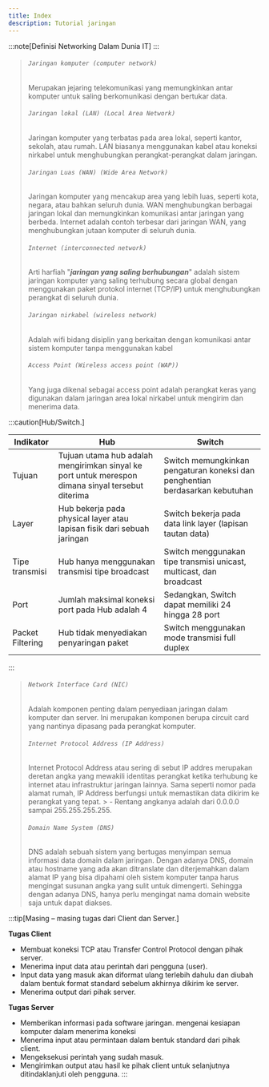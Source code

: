 ```yaml
---
title: Index
description: Tutorial jaringan
---
```


:::note[Definisi Networking Dalam Dunia IT]
:::
>
> ###### ```Jaringan komputer (computer network)```
> Merupakan jejaring telekomunikasi yang memungkinkan antar komputer untuk saling berkomunikasi dengan bertukar data.
>
> ###### ```Jaringan lokal (LAN) (Local Area Network)```
> Jaringan komputer yang terbatas pada area lokal, seperti kantor, sekolah, atau rumah. LAN biasanya menggunakan kabel atau koneksi nirkabel untuk menghubungkan perangkat-perangkat dalam jaringan.
>
> ###### ```Jaringan Luas (WAN) (Wide Area Network)```
> Jaringan komputer yang mencakup area yang lebih luas, seperti kota, negara, atau bahkan seluruh dunia. WAN menghubungkan berbagai jaringan lokal dan memungkinkan komunikasi antar jaringan yang berbeda. Internet adalah contoh terbesar dari jaringan WAN, yang menghubungkan jutaan komputer di seluruh dunia.
>
> ###### ```Internet (interconnected network)```
> Arti harfiah "***jaringan yang saling berhubungan***" adalah sistem jaringan komputer yang saling terhubung secara global dengan menggunakan paket protokol internet (TCP/IP) untuk menghubungkan perangkat di seluruh dunia. 
>
> ###### ```Jaringan nirkabel (wireless network)```
> Adalah wifi bidang disiplin yang berkaitan dengan komunikasi antar sistem komputer tanpa menggunakan kabel
> 
> ###### ```Access Point (Wireless access point (WAP))```
> Yang juga dikenal sebagai access point adalah perangkat keras yang digunakan dalam jaringan area lokal nirkabel untuk mengirim dan menerima data.
> 
:::caution[Hub/Switch.]

| Indikator | Hub | Switch |
| --------------- | --------------- | --------------- |
| Tujuan | Tujuan utama hub adalah mengirimkan sinyal ke port untuk merespon dimana sinyal tersebut diterima | Switch memungkinkan pengaturan koneksi dan penghentian berdasarkan kebutuhan |
| Layer | Hub bekerja pada physical layer atau lapisan fisik dari sebuah jaringan | Switch bekerja pada data link layer (lapisan tautan data) |
| Tipe transmisi | Hub hanya menggunakan transmisi tipe broadcast | Switch menggunakan tipe transmisi unicast, multicast, dan broadcast |
| Port | Jumlah maksimal koneksi port pada Hub adalah 4 | Sedangkan, Switch dapat memiliki 24 hingga 28 port |
| Packet Filtering | Hub tidak menyediakan penyaringan paket | Switch menggunakan mode transmisi full duplex |
:::
> 
> ###### ```Network Interface Card (NIC)```
> Adalah komponen penting dalam penyediaan jaringan dalam komputer dan server. Ini merupakan komponen berupa circuit card yang nantinya dipasang pada perangkat komputer.
> 
> ######  ```Internet Protocol Address (IP Address)```
> Internet Protocol Address atau sering di sebut IP addres merupakan deretan angka yang mewakili identitas perangkat ketika terhubung ke internet atau infrastruktur jaringan lainnya. Sama seperti nomor pada alamat rumah, IP Address berfungsi untuk memastikan data dikirim ke perangkat yang tepat. > - Rentang angkanya adalah dari 0.0.0.0 sampai 255.255.255.255.
> 
> ###### ```Domain Name System (DNS)```
>DNS adalah sebuah sistem yang bertugas menyimpan semua informasi data domain dalam jaringan. Dengan adanya DNS, domain atau hostname yang ada akan ditranslate dan diterjemahkan dalam alamat IP yang bisa dipahami oleh sistem komputer tanpa harus mengingat susunan angka yang sulit untuk dimengerti. Sehingga dengan adanya DNS, hanya perlu mengingat nama domain website saja untuk dapat diakses.
>
:::tip[Masing – masing tugas dari Client dan Server.]

**Tugas Client**
- Membuat koneksi TCP atau Transfer Control Protocol dengan pihak server.
- Menerima input data atau perintah dari pengguna (user).
- Input data yang masuk akan diformat ulang terlebih dahulu dan diubah dalam bentuk format standard sebelum akhirnya dikirim ke server.
- Menerima output dari pihak server.
 
**Tugas Server**
- Memberikan informasi pada software jaringan. mengenai kesiapan komputer dalam menerima koneksi
- Menerima input atau permintaan dalam bentuk standard dari pihak client.
- Mengeksekusi perintah yang sudah masuk.
- Mengirimkan output atau hasil ke pihak client untuk selanjutnya ditindaklanjuti oleh pengguna.
:::